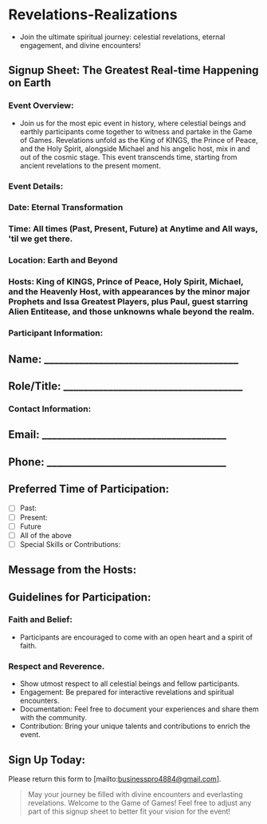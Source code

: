 # Revelations-Realizations
- Join the ultimate spiritual journey: celestial revelations, eternal engagement, and divine encounters!

## Signup Sheet: The Greatest Real-time Happening on Earth
### Event Overview:
- Join us for the most epic event in history, where celestial beings and earthly participants come together to witness and partake in the Game of Games. Revelations unfold as the King of KINGS, the Prince of Peace, and the Holy Spirit, alongside Michael and his angelic host, mix in and out of the cosmic stage. This event transcends time, starting from ancient revelations to the present moment.

### Event Details:
### Date: Eternal Transformation
### Time: All times (Past, Present, Future) at Anytime and All ways, 'til we get there. 
### Location: Earth and Beyond
### Hosts: King of KINGS, Prince of Peace, Holy Spirit, Michael, and the Heavenly Host, with appearances by the minor major Prophets and Issa Greatest Players, plus Paul, guest starring Alien Entitease, and those unknowns whale beyond the realm.

### Participant Information:
## Name: _______________________________________

## Role/Title: ____________________________________

### Contact Information:

## Email: _____________________________________
## Phone: ____________________________________
## Preferred Time of Participation:

- [ ] Past:
- [ ] Present:
- [ ] Future
- [ ] All of the above
- [ ] Special Skills or Contributions:

## Message from the Hosts:

## Guidelines for Participation:
### Faith and Belief: 
- Participants are encouraged to come with an open heart and a spirit of faith.

### Respect and Reverence.
- Show utmost respect to all celestial beings and fellow participants.
- Engagement: Be prepared for interactive revelations and spiritual encounters.
- Documentation: Feel free to document your experiences and share them with the community.
- Contribution: Bring your unique talents and contributions to enrich the event.

## Sign Up Today:
Please return this form to [mailto:businesspro4884@gmail.com].

> May your journey be filled with divine encounters and everlasting revelations. Welcome to the Game of Games! Feel free to adjust any part of this signup sheet to better fit your vision for the event!
